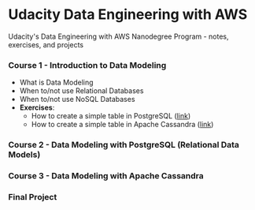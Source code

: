 # Udacity Data Engineering with AWS
Udacity's Data Engineering with AWS Nanodegree Program - notes, exercises, and projects

### Course 1 - Introduction to Data Modeling
- What is Data Modeling 
- When to/not use Relational Databases
- When to/not use NoSQL Databases
- **Exercises**:
  - How to create a simple table in PostgreSQL ([link](https://github.com/irmaarios/Udacity-Data-Engineering-with-AWS/blob/master/Lesson_1_Exercise_1_Creating_a_Table_Postgres.ipynb))
  - How to create a simple table in Apache Cassandra ([link](https://github.com/irmaarios/Udacity-Data-Engineering-with-AWS/blob/master/Lesson_1_Exercise_2_Creating_a_Table_Apache_Cassandra.ipynb))

### Course 2 - Data Modeling with PostgreSQL (Relational Data Models)

### Course 3 - Data Modeling with Apache Cassandra

### Final Project 

